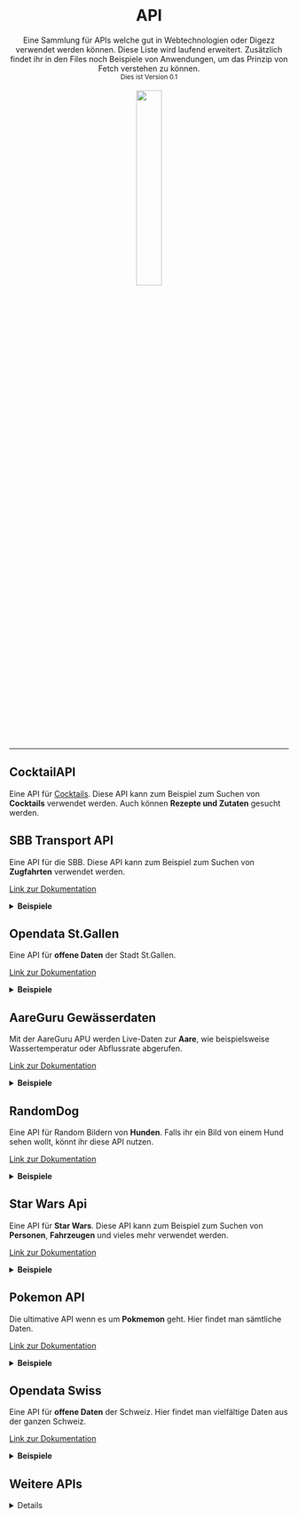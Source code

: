 <h1 align="center">API</h1>

<div align="center">Eine Sammlung für APIs welche gut in Webtechnologien oder Digezz verwendet werden können. Diese Liste wird laufend erweitert. Zusätzlich findet ihr in den Files noch Beispiele von Anwendungen, um das Prinzip von Fetch verstehen zu können.</div>

<div align="center">
  <sub>Dies ist Version 0.1</sub>
</div>
<br>
<div align="center">
<img src="https://upload.wikimedia.org/wikipedia/commons/thumb/4/43/Fachhochschule_Graub%C3%BCnden_Logo.svg/1200px-Fachhochschule_Graub%C3%BCnden_Logo.svg.png" width="30%">
</div>

-----


## CocktailAPI
Eine API für [Cocktails](https://www.thecocktaildb.com/api.php). Diese API kann zum Beispiel zum Suchen von **Cocktails** verwendet werden. Auch können **Rezepte und Zutaten** gesucht werden.


## SBB Transport API
Eine API für die SBB. Diese API kann zum Beispiel zum Suchen von **Zugfahrten** verwendet werden.

[Link zur Dokumentation](http://transport.opendata.ch/docs.html)
<details>
<summary><strong>Beispiele</strong></summary>
Hier sieht man alle Bahnhöfe die **Basel im Namen** haben.

[http://transport.opendata.ch/v1/locations?query=Basel](http://transport.opendata.ch/v1/locations?query=Basel)

Hier sieht man die Verbindungen zwischen **Lausanne und Genf**.

[http://transport.opendata.ch/v1/connections?from=Lausanne&to=Genève](http://transport.opendata.ch/v1/connections?from=Lausanne&to=Genève)

Hier sieht man alle Haltestellen, welche am nächsten zu den **Koordinaten** liegt.

[http://transport.opendata.ch/v1/locations?x=47.476001&y=8.306130](http://transport.opendata.ch/v1/locations?x=47.476001&y=8.306130)
</details>

## Opendata St.Gallen
Eine API für **offene Daten** der Stadt St.Gallen.

[Link zur Dokumentation](https://daten.stadt.sg.ch/pages/home0/?flg=de)
<details>
<summary><strong>Beispiele</strong></summary>
Hier werden sämtliche **Medienmitteilungen** der Stadtpolizei St.Gallen angezeigt.

[https://daten.stadt.sg.ch/explore/dataset/newsfeed-stadtpolizei-stgallen-medienmitteilungen/table/?sort=published](https://daten.stadt.sg.ch/explore/dataset/newsfeed-stadtpolizei-stgallen-medienmitteilungen/table/?sort=published)

Hier werden sämtliche verfügbare **eScooter** der Stadt St.Gallen angezeigt.

[https://daten.stadt.sg.ch/explore/dataset/verfugbare-freefloating-angebote-in-der-stadt-stgallen/table/?disjunctive.plz](https://daten.stadt.sg.ch/explore/dataset/verfugbare-freefloating-angebote-in-der-stadt-stgallen/table/?disjunctive.plz)
</details>

## AareGuru Gewässerdaten
Mit der AareGuru APU werden Live-Daten zur **Aare**, wie beispielsweise Wassertemperatur oder Abflussrate abgerufen.

[Link zur Dokumentation](https://aareguru.existenz.ch)

<details>
<summary><strong>Beispiele</strong></summary>
In folgendem Beispiel rufen wir die Daten für die Stadt Bern ab:

[https://aareguru.existenz.ch/v2018/today?city=bern](https://aareguru.existenz.ch/v2018/today?city=bern)
</details>

## RandomDog
Eine API für Random Bildern von **Hunden**. Falls ihr ein Bild von einem Hund sehen wollt, könnt ihr diese API nutzen.

[Link zur Dokumentation](https://placedog.net/)
<details>
<summary><strong>Beispiele</strong></summary>
Aus 1000 Hundebildern wird eines zufällig angezeigt.

[https://placedog.net/1000?random](https://placedog.net/1000?random)
</details>

## Star Wars Api
Eine API für **Star Wars**. Diese API kann zum Beispiel zum Suchen von **Personen**, **Fahrzeugen** und vieles mehr verwendet werden.

[Link zur Dokumentation](https://swapi.dev/)
<details>
<summary><strong>Beispiele</strong></summary>
Hier sieht man alle Charaktere, welchen in Star Wars vorkommen.

[https://swapi.dev/api/people](https://swapi.dev/api/people)
</details>

## Pokemon API
Die ultimative API wenn es um **Pokmemon** geht. Hier findet man sämtliche Daten.

[Link zur Dokumentation](https://pokeapi.co/)
<details>
<summary><strong>Beispiele</strong></summary>

Die originalen **151 Pokemon**.

[https://pokeapi.co/api/v2/pokemon?limit=151&offset=0](https://pokeapi.co/api/v2/pokemon?limit=151&offset=0)

Alle Daten der ersten **Generation** der Spiele.

[https://pokeapi.co/api/v2/generation/1/](https://pokeapi.co/api/v2/generation/1/)

Alles über **Pikachu**.

[https://pokeapi.co/api/v2/pokemon/pikachu/](https://pokeapi.co/api/v2/pokemon/pikachu/)
</details>

## Opendata Swiss
Eine API für **offene Daten** der Schweiz. Hier findet man vielfältige Daten aus der ganzen Schweiz.

[Link zur Dokumentation](https://opendata.swiss/en/)
<details>
<summary><strong>Beispiele</strong></summary>

Die PLZ der Schweiz direkt von der Post.
[https://opendata.swiss/en/dataset/plz_verzeichnis](https://opendata.swiss/en/dataset/plz_verzeichnis)

Velos und Fussgänger in der Stadt Basel.

[https://opendata.swiss/en/dataset/verkehrszahldaten-velos-und-fussganger](https://opendata.swiss/en/dataset/verkehrszahldaten-velos-und-fussganger)


</details>

## Weitere APIs

<details>

### Open Weather Map
Eine API für Wetterdaten weltweit.

[Link zur Dokumentation](https://openweathermap.org/api)


### NewsAPI
Eine API, die Zugang zu Nachrichtenartikeln von verschiedenen Quellen weltweit bietet.

[Link zur Dokumentation](https://newsapi.org/docs)

### NASA API
Bietet Zugang zu verschiedenen Daten, Bildern und Videos der NASA.

[Link zur Dokumentation](https://api.nasa.gov/pi.org/)

### CoinGecko
Eine API für Kryptowährungsdaten.

[Link zur Dokumentation](https://www.coingecko.com/de/api)

### Exchange Rates API
Eine API für den Zugriff auf aktuelle und historische Wechselkurse.

[Link zur Dokumentation](https://exchangeratesapi.io/)

### The Movie Database
Eine API für Filmdaten.

[Link zur Dokumentation](https://www.themoviedb.org/documentation/api)

### Open Food Facts
Eine API für Nahrungsmittelinformationen.

[Link zur Dokumentation](https://world.openfoodfacts.org/data)

### Open Brewery DB
Eine API für Brauereidaten.

[Link zur Dokumentation](https://www.openbrewerydb.org/)

### Open Trivia Database
Eine API für Trivia-Daten.

[Link zur Dokumentation](https://opentdb.com/api_config.php)

### Open AQ
Eine API für Luftqualitätsdaten.

[Link zur Dokumentation](https://docs.openaq.org/)

### Open Library
Eine API für Buchdaten.

[Link zur Dokumentation](https://openlibrary.org/developers/api)

### Open Notify
Eine API für Daten zu Raumfahrtmissionen.

[Link zur Dokumentation](http://open-notify.org/Open-Notify-API/)


### Deck of Cards
Eine API für Kartenspiele.

[Link zur Dokumentation](https://deckofcardsapi.com/)

### Bored API
Eine API für Aktivitätsvorschläge.

[Link zur Dokumentation](https://www.boredapi.com/)

### Agify API
Eine API für das Schätzen des Alters anhand des Namens.

[Link zur Dokumentation](https://agify.io/)

### SpaceX API
Eine API für Daten zu SpaceX.

[Link zur Dokumentation](https://github.com/r-spacex/SpaceX-API)

### Art Institute of Chicago API
Eine API für Kunstwerke.

[Link zur Dokumentation](https://api.artic.edu/docs/#quick-start)

### EmojiHub
Eine API für Emojis.

[Link zur Dokumentation](https://github.com/cheatsnake/emojihub)

### Gutendex
Eine API für Bücher.

[Link zur Dokumentation](https://gutendex.com/)

### Fruityvice
Eine API für Früchte.

[Link zur Dokumentation](https://www.fruityvice.com/)

### Disney API
Eine API für Disney-Daten.

[Link zur Dokumentation](https://disneyapi.dev/docs/)

### Magic The Gathering API
Eine API für Magic The Gathering Karten.

[Link zur Dokumentation](https://docs.magicthegathering.io/)

### RAWG Video Games Database API
Eine API für Videospiele.

[Link zur Dokumentation](https://rawg.io/apidocs/)

### PlaceKeanu
Eine API für Bilder von Keanu Reeves.

[Link zur Dokumentation](https://placekeanu.com/)

### Picsum Photos
Eine API für zufällige Bilder.

[Link zur Dokumentation](https://picsum.photos/)

### Sunrise and Sunset Times API
Eine API für Sonnenaufgangs- und Sonnenuntergangszeiten.

[Link zur Dokumentation](https://sunrise-sunset.org/api)

### Rick and Morty API
Eine API für Rick and Morty Daten.

[Link zur Dokumentation](https://rickandmortyapi.com/documentation/)


### Cat Facts API 
Eine API für Katzenfakten.

[Link zur Dokumentation](https://alexwohlbruck.github.io/cat-facts/) 

### Rest Countries API
Eine API für Länderdaten.

[Link zur Dokumentation](https://restcountries.com/)

</details>


